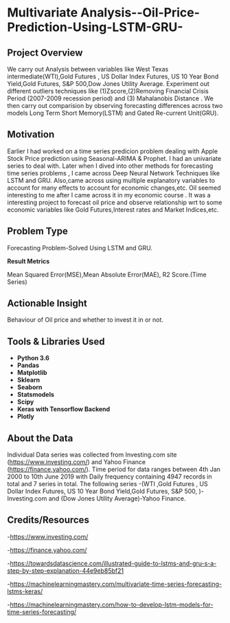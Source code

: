 # Multivariate Analysis--Oil-Price-Prediction-Using-LSTM-GRU-


## Project Overview 
We carry out Analysis between variables like West Texas intermediate(WTI),Gold Futures , US Dollar Index Futures, US 10 Year Bond Yield,Gold Futures, S&P 500,Dow Jones Utility Average. 
Experiment out different outliers techniques like (1)Zscore,(2)Removing Financial Crisis Period (2007-2009 recession period) and (3) Mahalanobis Distance .
We then carry out comparision by observing forecasting differences across two models Long Term Short Memory(LSTM) and Gated Re-current Unit(GRU).

## Motivation
Earlier I had worked on a time series predicion problem dealing with Apple Stock Price prediction using Seasonal-ARIMA & Prophet. 
I had an univariate series to deal with. Later when I dived into other methods for forecasting time series problems , I came across Deep Neural Network Techniques like LSTM and GRU. Also,came across using multiple explanatory variables to account for many effects to account for economic changes,etc.
Oil seemed interesting to me after I came across it in my economic course .
It was a interesting project to forecast oil price and observe relationship wrt to some economic variables like Gold Futures,Interest rates and Market Indices,etc.


## Problem Type
Forecasting Problem-Solved Using LSTM and GRU.

**Result Metrics**

Mean Squared Error(MSE),Mean Absolute Error(MAE), R2 Score.(Time Series)

## Actionable Insight
Behaviour of Oil price and whether to invest it in or not.

## Tools & Libraries Used
- **Python 3.6**
- **Pandas**        
- **Matplotlib**        
- **Sklearn**            
- **Seaborn**
- **Statsmodels**      
- **Scipy** 
- **Keras with Tensorflow Backend**
- **Plotly** 



       

## About the Data
Individual Data series was collected from Investing.com site (https://www.investing.com/) and Yahoo Finance (https://finance.yahoo.com/). 
Time period for data ranges between 4th Jan 2000 to 10th June 2019 with Daily frequency containing 4947 records in total and 7 series in total.
The following series -(WTI ,Gold Futures , US Dollar Index Futures, US 10 Year Bond Yield,Gold Futures, S&P 500, )-Investing.com and (Dow Jones Utility Average)-Yahoo Finance.

## Credits/Resources
-https://www.investing.com/

-https://finance.yahoo.com/

-https://towardsdatascience.com/illustrated-guide-to-lstms-and-gru-s-a-step-by-step-explanation-44e9eb85bf21

-https://machinelearningmastery.com/multivariate-time-series-forecasting-lstms-keras/

-https://machinelearningmastery.com/how-to-develop-lstm-models-for-time-series-forecasting/




